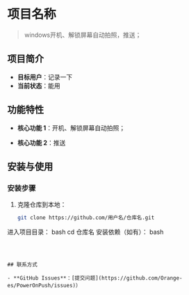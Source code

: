 # 项目名称

> windows开机、解锁屏幕自动拍照，推送；



## 项目简介

- **目标用户**：记录一下
- **当前状态**：能用

## 功能特性

- **核心功能 1**：开机、解锁屏幕自动拍照；

- **核心功能 2**：推送  

  [ Server酱多语言调用实例]:(https://github.com/easychen/serverchan-demo)

## 安装与使用

### 安装步骤

1. 克隆仓库到本地：
   ```bash
   git clone https://github.com/用户名/仓库名.git
进入项目目录：
bash
cd 仓库名
安装依赖（如有）：
bash
   ```



## 联系方式

- **GitHub Issues**：[提交问题](https://github.com/Orange-es/PowerOnPush/issues)）